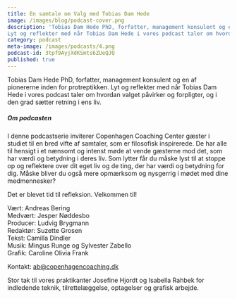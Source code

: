 ```yaml
---
title: En samtale om Valg med Tobias Dam Hede
image: /images/blog/podcast-cover.png
description: 'Tobias Dam Hede PhD, forfatter, management konsulent og en af pionererne inden for protreptikken.
Lyt og reflekter med når Tobias Dam Hede i vores podcast taler om hvordan valget påvirker og forpligter, og i den grad sætter retning i ens liv.'
category: podcast
meta-image: /images/podcasts/4.png
podcast-id: 3tpf9AyjXdKSmts6ZUeQJQ
published: true
---
```

Tobias Dam Hede PhD, forfatter, management konsulent og en af pionererne inden for protreptikken.
Lyt og reflekter med når Tobias Dam Hede i vores podcast taler om hvordan valget påvirker og forpligter, og i den grad sætter retning i ens liv.

##### Om podcasten

I denne podcastserie inviterer Copenhagen Coaching Center gæster i studiet til en bred vifte af samtaler, som er filosofisk inspirerede. De har alle til hensigt i et nænsomt og intenst møde at vende gæsterne mod det, som har værdi og betydning i deres liv. Som lytter får du måske lyst til at stoppe op og reflektere over dit eget liv og de ting, der har værdi og betydning for dig. Måske bliver du også mere opmærksom og nysgerrig i mødet med dine medmennesker?

Det er blevet tid til refleksion. Velkommen til!

Vært: Andreas Bering<br>Medvært: Jesper Nøddesbo<br>Producer: Ludvig Brygmann<br>Redaktør: Suzette Grosen<br>Tekst: Camilla Dindler<br>Musik: Mingus Runge og Sylvester Zabello<br>Grafik: Caroline Olivia Frank

Kontakt: ab@copenhagencoaching.dk

Stor tak til vores praktikanter Josefine Hjordt og Isabella Rahbek for indledende teknik, tilrettelæggelse, optagelser og grafisk arbejde.